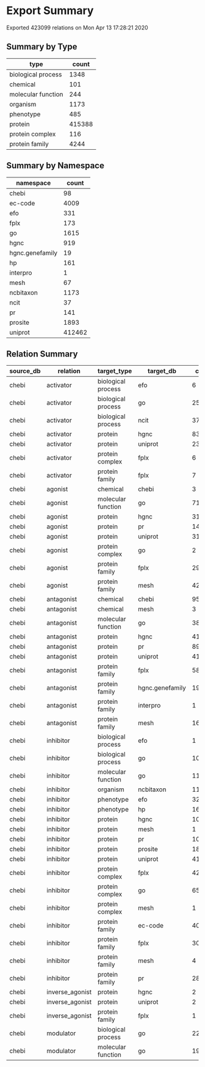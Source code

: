 # Export Summary

Exported 423099 relations on Mon Apr 13 17:28:21 2020


## Summary by Type

| type               |   count |
|--------------------|---------|
| biological process |    1348 |
| chemical           |     101 |
| molecular function |     244 |
| organism           |    1173 |
| phenotype          |     485 |
| protein            |  415388 |
| protein complex    |     116 |
| protein family     |    4244 |

## Summary by Namespace

| namespace       |   count |
|-----------------|---------|
| chebi           |      98 |
| ec-code         |    4009 |
| efo             |     331 |
| fplx            |     173 |
| go              |    1615 |
| hgnc            |     919 |
| hgnc.genefamily |      19 |
| hp              |     161 |
| interpro        |       1 |
| mesh            |      67 |
| ncbitaxon       |    1173 |
| ncit            |      37 |
| pr              |     141 |
| prosite         |    1893 |
| uniprot         |  412462 |

## Relation Summary

| source_db   | relation        | target_type        | target_db       |   count |
|-------------|-----------------|--------------------|-----------------|---------|
| chebi       | activator       | biological process | efo             |       6 |
| chebi       | activator       | biological process | go              |     254 |
| chebi       | activator       | biological process | ncit            |      37 |
| chebi       | activator       | protein            | hgnc            |      83 |
| chebi       | activator       | protein            | uniprot         |     234 |
| chebi       | activator       | protein complex    | fplx            |       6 |
| chebi       | activator       | protein family     | fplx            |       7 |
| chebi       | agonist         | chemical           | chebi           |       3 |
| chebi       | agonist         | molecular function | go              |      71 |
| chebi       | agonist         | protein            | hgnc            |     314 |
| chebi       | agonist         | protein            | pr              |      14 |
| chebi       | agonist         | protein            | uniprot         |     314 |
| chebi       | agonist         | protein complex    | go              |       2 |
| chebi       | agonist         | protein family     | fplx            |      29 |
| chebi       | agonist         | protein family     | mesh            |      42 |
| chebi       | antagonist      | chemical           | chebi           |      95 |
| chebi       | antagonist      | chemical           | mesh            |       3 |
| chebi       | antagonist      | molecular function | go              |      38 |
| chebi       | antagonist      | protein            | hgnc            |     418 |
| chebi       | antagonist      | protein            | pr              |      89 |
| chebi       | antagonist      | protein            | uniprot         |     418 |
| chebi       | antagonist      | protein family     | fplx            |      58 |
| chebi       | antagonist      | protein family     | hgnc.genefamily |      19 |
| chebi       | antagonist      | protein family     | interpro        |       1 |
| chebi       | antagonist      | protein family     | mesh            |      16 |
| chebi       | inhibitor       | biological process | efo             |       1 |
| chebi       | inhibitor       | biological process | go              |    1028 |
| chebi       | inhibitor       | molecular function | go              |     116 |
| chebi       | inhibitor       | organism           | ncbitaxon       |    1173 |
| chebi       | inhibitor       | phenotype          | efo             |     324 |
| chebi       | inhibitor       | phenotype          | hp              |     161 |
| chebi       | inhibitor       | protein            | hgnc            |     102 |
| chebi       | inhibitor       | protein            | mesh            |       1 |
| chebi       | inhibitor       | protein            | pr              |      10 |
| chebi       | inhibitor       | protein            | prosite         |    1893 |
| chebi       | inhibitor       | protein            | uniprot         |  411494 |
| chebi       | inhibitor       | protein complex    | fplx            |      42 |
| chebi       | inhibitor       | protein complex    | go              |      65 |
| chebi       | inhibitor       | protein complex    | mesh            |       1 |
| chebi       | inhibitor       | protein family     | ec-code         |    4009 |
| chebi       | inhibitor       | protein family     | fplx            |      30 |
| chebi       | inhibitor       | protein family     | mesh            |       4 |
| chebi       | inhibitor       | protein family     | pr              |      28 |
| chebi       | inverse_agonist | protein            | hgnc            |       2 |
| chebi       | inverse_agonist | protein            | uniprot         |       2 |
| chebi       | inverse_agonist | protein family     | fplx            |       1 |
| chebi       | modulator       | biological process | go              |      22 |
| chebi       | modulator       | molecular function | go              |      19 |
